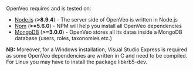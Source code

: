 OpenVeo requires and is tested on:

- [Node.js](https://nodejs.org/en/) (**&gt;8.9.4**) - The server side of OpenVeo is written in Node.js
- [Npm](https://www.npmjs.com/) (**&gt;=5.6.0**) - NPM will help you install all OpenVeo dependencies
- [MongoDB](https://www.mongodb.org/) (**&gt;=3.0.0**) - OpenVeo stores all its datas inside a MongoDB database (users, roles, taxonomies etc.)

**NB:** Moreover, for a Windows installation, Visual Studio Express is required as some OpenVeo dependencies are written in C and need to be compiled. For Linux you may have to install the package libkrb5-dev.
